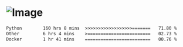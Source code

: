 # ![Image](https://github.com/user-attachments/assets/5f2d2b12-d836-424c-876f-cb0c9a5d9144)

<!--START_SECTION:waka-->

```txt
Python        160 hrs 8 mins  >>>>>>>>>>>>>>>>>>=======   71.80 %
Other         6 hrs 4 mins    >========================   02.73 %
Docker        1 hr 41 mins    =========================   00.76 %
```

<!--END_SECTION:waka-->
